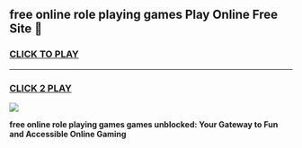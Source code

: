 
## free online role playing games Play Online Free Site 👋
<h3>
<a href="https://download.freeplayer.one?title=free_online_role_playing_games&ref=21F">CLICK TO PLAY</a></h3>
<hr>

<h3>
<a href="https://download.freeplayer.one?title=free_online_role_playing_games&ref=21F">CLICK 2 PLAY</a>
  
</h3>

<a href="https://download.freeplayer.one?title=free_online_role_playing_games&ref=21F"><img src="https://cdnb.artstation.com/p/assets/images/images/032/539/853/original/anto-thomas-button-gif.gif"></a>


**free online role playing games games unblocked: Your Gateway to Fun and Accessible Online Gaming**
